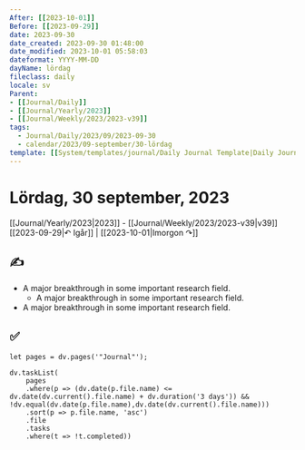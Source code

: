 ```yaml
---
After: [[2023-10-01]]
Before: [[2023-09-29]]
date: 2023-09-30
date_created: 2023-09-30 01:48:00
date_modified: 2023-10-01 05:58:03
dateformat: YYYY-MM-DD
dayName: lördag
fileclass: daily
locale: sv
Parent:
- [[Journal/Daily]]
- [[Journal/Yearly/2023]]
- [[Journal/Weekly/2023/2023-v39]]
tags:
  - Journal/Daily/2023/09/2023-09-30
  - calendar/2023/09-september/30-lördag
template: [[System/templates/journal/Daily Journal Template|Daily Journal Template]]
---
```

# Lördag, 30 september, 2023

<i data-timeline="273"></i>
[[Journal/Yearly/2023|2023]] - [[Journal/Weekly/2023/2023-v39|v39]]
[[2023-09-29|↶ Igår]] | [[2023-10-01|Imorgon ↷]]

## ✍️

- A major breakthrough in some important research field.
	- A major breakthrough in some important research field.
- A major breakthrough in some important research field.

## ✅

```dataviewjs
let pages = dv.pages('"Journal"');

dv.taskList(
	pages
	.where(p => (dv.date(p.file.name) <= dv.date(dv.current().file.name) + dv.duration('3 days')) && !dv.equal(dv.date(p.file.name),dv.date(dv.current().file.name)))
	.sort(p => p.file.name, 'asc')
	.file
	.tasks
	.where(t => !t.completed))
```
